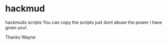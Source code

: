 # hackmud
hackmuds scripts
You can copy the scripts just dont abuse the power i have given you!.

Thanks
Wayne
